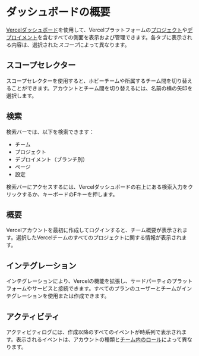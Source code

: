 # ダッシュボードの概要

[Vercelダッシュボード](/dashboard)を使用して、Vercelプラットフォームの[プロジェクト](/docs/projects/overview)や[デプロイメント](/docs/deployments)を含むすべての側面を表示および管理できます。各タブに表示される内容は、選択された*スコープ*によって異なります。

## スコープセレクター

スコープセレクターを使用すると、ホビーチームや所属するチーム間を切り替えることができます。アカウントとチーム間を切り替えるには、名前の横の矢印を選択します。

## 検索

検索バーでは、以下を検索できます：

- チーム
- プロジェクト
- デプロイメント（ブランチ別）
- ページ
- 設定

検索バーにアクセスするには、Vercelダッシュボードの右上にある検索入力をクリックするか、キーボードのFキーを押します。

## 概要

Vercelアカウントを最初に作成してログインすると、チーム概要が表示されます。選択したVercelチームのすべてのプロジェクトに関する情報が表示されます。

## インテグレーション

インテグレーションにより、Vercelの機能を拡張し、サードパーティのプラットフォームやサービスと接続できます。すべてのプランのユーザーとチームがインテグレーションを使用または作成できます。

## アクティビティ

アクティビティログには、作成以降のすべてのイベントが時系列で表示されます。表示されるイベントは、アカウントの種類と[チーム内のロール](/docs/accounts/team-members-and-roles)によって異なります。
